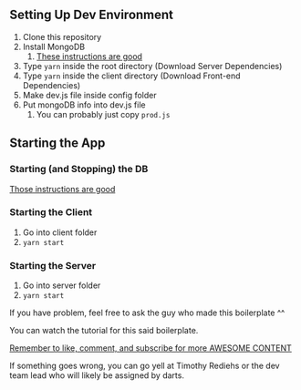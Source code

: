 ## Setting Up Dev Environment
1. Clone this repository
2. Install MongoDB
   1. [These instructions are good](https://docs.mongodb.com/manual/tutorial/)
3. Type  `yarn` inside the root directory  (Download Server Dependencies) 
4. Type `yarn` inside the client directory (Download Front-end Dependencies)
5. Make dev.js file inside config folder
6. Put mongoDB info into dev.js file
   1. You can probably just copy `prod.js` 

## Starting the App
### Starting (and Stopping) the DB
[Those instructions are good](https://docs.mongodb.com/manual/tutorial/)
### Starting the Client
1. Go into client folder
2. `yarn start`
### Starting the Server 
1. Go into server folder
2. `yarn start`

If you have problem, feel free to ask the guy who made this boilerplate ^^ 

You can watch the tutorial for this said boilerplate.

[Remember to like, comment, and subscribe for more AWESOME CONTENT](https://www.youtube.com/channel/UCFyXA9x8lpL3EYWeYhj4C4Q?view_as=subscriber)

If something goes wrong, you can go yell at Timothy Rediehs or the dev team lead who will likely be assigned by darts.
